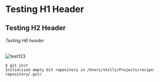 # Testing H1 Header
## Testing H2 Header
###### Testing H6 header

![test123](https://www.clemson.edu/brand/resources/logos/paw/orange.png)

```
$ git init
Initialized empty Git repository in /Users/skills/Projects/recipe-repository/.git/
```
